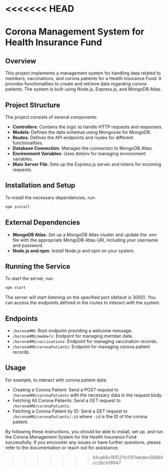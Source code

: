 <<<<<<< HEAD
=======
# Corona Management System for Health Insurance Fund

## Overview
This project implements a management system for handling data related to members, vaccinations, and corona patients for a Health Insurance Fund. It provides functionalities to create and retrieve data regarding corona patients. The system is built using Node.js, Express.js, and MongoDB Atlas.

## Project Structure
The project consists of several components:

- **Controllers**: Contains the logic to handle HTTP requests and responses.
- **Models**: Defines the data schemas using Mongoose for MongoDB.
- **Routes**: Defines the API endpoints and routes for different functionalities.
- **Database Connection**: Manages the connection to MongoDB Atlas.
- **Environment Variables**: Uses dotenv for managing environment variables.
- **Main Server File**: Sets up the Express.js server and listens for incoming requests.

## Installation and Setup
To install the necessary dependencies, run:
```bash
npm install
```

## External Dependencies
- **MongoDB Atlas**: Set up a MongoDB Atlas cluster and update the .env file with the appropriate MongoDB Atlas URI, including your username and password.
- **Node.js and npm**: Install Node.js and npm on your system.

## Running the Service
To start the server, run:
```bash
npm start
```

The server will start listening on the specified port (default is 3000). You can access the endpoints defined in the routes to interact with the system.

## Endpoints
- `/koronaHMO`: Root endpoint providing a welcome message.
- `/koronaHMO/members`: Endpoint for managing member data.
- `/koronaHMO/vaccinations`: Endpoint for managing vaccination records.
- `/koronaHMO/coronaPatients`: Endpoint for managing corona patient records.

## Usage
For example, to interact with corona patient data:
- Creating a Corona Patient: Send a POST request to `/koronaHMO/coronaPatients` with the necessary data in the request body.
- Fetching All Corona Patients: Send a GET request to `/koronaHMO/coronaPatients`.
- Fetching a Corona Patient by ID: Send a GET request to `/koronaHMO/coronaPatients/:id` where `:id` is the ID of the corona patient.

By following these instructions, you should be able to install, set up, and run the Corona Management System for the Health Insurance Fund successfully. If you encounter any issues or have further questions, please refer to the documentation or reach out for assistance.
>>>>>>> b1ca66c1915211cf351ebdec56d94cc2bcb19947
